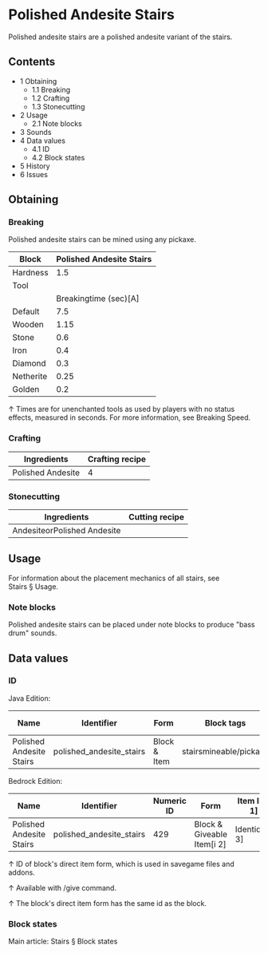 # Polished Andesite Stairs
Polished andesite stairs are a polished andesite variant of the stairs.

## Contents
- 1 Obtaining
	- 1.1 Breaking
	- 1.2 Crafting
	- 1.3 Stonecutting
- 2 Usage
	- 2.1 Note blocks
- 3 Sounds
- 4 Data values
	- 4.1 ID
	- 4.2 Block states
- 5 History
- 6 Issues

## Obtaining
### Breaking
Polished andesite stairs can be mined using any pickaxe.

| Block     | Polished Andesite Stairs |
|-----------|--------------------------|
| Hardness  | 1.5                      |
| Tool      |                          |
|           | Breakingtime (sec)[A]    |
| Default   | 7.5                      |
| Wooden    | 1.15                     |
| Stone     | 0.6                      |
| Iron      | 0.4                      |
| Diamond   | 0.3                      |
| Netherite | 0.25                     |
| Golden    | 0.2                      |


↑ Times are for unenchanted tools as used by players with no status effects, measured in seconds. For more information, see Breaking Speed.


### Crafting
| Ingredients       | Crafting recipe |
|-------------------|-----------------|
| Polished Andesite | 4               |

### Stonecutting
| Ingredients                 | Cutting recipe |
|-----------------------------|----------------|
| AndesiteorPolished Andesite |                |

## Usage
For information about the placement mechanics of all stairs, see Stairs § Usage.

### Note blocks
Polished andesite stairs can be placed under note blocks to produce "bass drum" sounds.

## Data values
### ID
Java Edition:

| Name                     | Identifier               | Form         | Block tags             | Item tags | Translation key                          |
|--------------------------|--------------------------|--------------|------------------------|-----------|------------------------------------------|
| Polished Andesite Stairs | polished_andesite_stairs | Block & Item | stairsmineable/pickaxe | stairs    | block.minecraft.polished_andesite_stairs |

Bedrock Edition:

| Name                     | Identifier               | Numeric ID | Form                       | Item ID[i 1]   | Translation key                    |
|--------------------------|--------------------------|------------|----------------------------|----------------|------------------------------------|
| Polished Andesite Stairs | polished_andesite_stairs | 429        | Block & Giveable Item[i 2] | Identical[i 3] | tile.polished_andesite_stairs.name |


↑ ID of block's direct item form, which is used in savegame files and addons.

↑ Available with /give command.

↑ The block's direct item form has the same id as the block.


### Block states
Main article: Stairs § Block states
